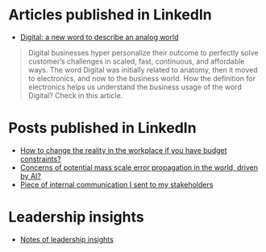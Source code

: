 # Articles published in LinkedIn
* [Digital: a new word to describe an analog world](https://www.linkedin.com/pulse/digital-new-word-describe-analog-world-lauro-valente)
> Digital businesses hyper personalize their outcome to perfectly solve customer’s challenges in scaled, fast, continuous, and affordable ways.
> The word Digital was initially related to anatomy, then it moved to electronics, and now to the business world. How the definition for electronics helps us understand the business usage of the word Digital? Check in this article.

# Posts published in LinkedIn
* [How to change the reality in the workplace if you have budget constraints?](https://www.linkedin.com/feed/update/urn:li:activity:6518565457266561025/)
* [Concerns of potential mass scale error propagation in the world, driven by AI?](https://www.linkedin.com/feed/update/urn:li:activity:6558410136287789056/)
* [Piece of internal communication I sent to my stakeholders](https://www.linkedin.com/feed/update/urn:li:activity:6546462618046001152/)

# Leadership insights
* [Notes of leadership insights](https://github.com/laurovalente/bookmarks#leadership)
